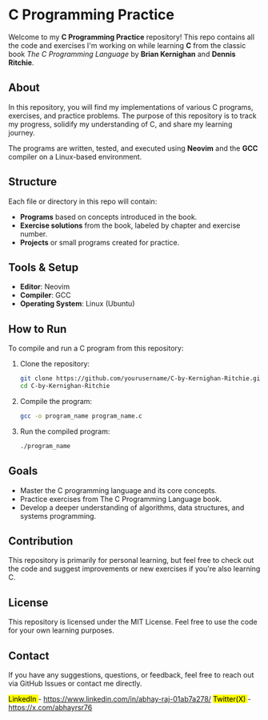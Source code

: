 # C Programming Practice

Welcome to my **C Programming Practice** repository! This repo contains all the code and exercises I'm working on while learning **C** from the classic book *The C Programming Language* by **Brian Kernighan** and **Dennis Ritchie**.

## About

In this repository, you will find my implementations of various C programs, exercises, and practice problems. The purpose of this repository is to track my progress, solidify my understanding of C, and share my learning journey.

The programs are written, tested, and executed using **Neovim** and the **GCC** compiler on a Linux-based environment.

## Structure

Each file or directory in this repo will contain:

- **Programs** based on concepts introduced in the book.
- **Exercise solutions** from the book, labeled by chapter and exercise number.
- **Projects** or small programs created for practice.

## Tools & Setup

- **Editor**: Neovim
- **Compiler**: GCC
- **Operating System**: Linux (Ubuntu)

## How to Run

To compile and run a C program from this repository:

1. Clone the repository:
   ```bash
   git clone https://github.com/yourusername/C-by-Kernighan-Ritchie.git
   cd C-by-Kernighan-Ritchie 

2. Compile the program:
   ```bash
   gcc -o program_name program_name.c 

3. Run the compiled program:
   ```bash
   ./program_name

## Goals

- Master the C programming language and its core concepts.
- Practice exercises from The C Programming Language book.
- Develop a deeper understanding of algorithms, data structures, and systems programming.

## Contribution

This repository is primarily for personal learning, but feel free to check out the code and suggest improvements or new exercises if you're also learning C.

## License

This repository is licensed under the MIT License. Feel free to use the code for your own learning purposes.

## Contact

If you have any suggestions, questions, or feedback, feel free to reach out via GitHub Issues or contact me directly.

<mark> LinkedIn </mark> - https://www.linkedin.com/in/abhay-raj-01ab7a278/ 
<mark> Twitter(X) </mark> - https://x.com/abhayrsr76
